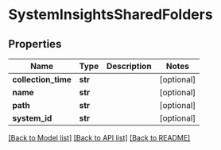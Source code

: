 # SystemInsightsSharedFolders

## Properties
Name | Type | Description | Notes
------------ | ------------- | ------------- | -------------
**collection_time** | **str** |  | [optional] 
**name** | **str** |  | [optional] 
**path** | **str** |  | [optional] 
**system_id** | **str** |  | [optional] 

[[Back to Model list]](../README.md#documentation-for-models) [[Back to API list]](../README.md#documentation-for-api-endpoints) [[Back to README]](../README.md)

